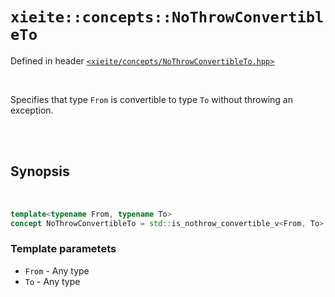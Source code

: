# `xieite::concepts::NoThrowConvertibleTo`
Defined in header [`<xieite/concepts/NoThrowConvertibleTo.hpp>`](../../include/xieite/concepts/NoThrowConvertibleTo.hpp)

<br/>

Specifies that type `From` is convertible to type `To` without throwing an exception.

<br/><br/>

## Synopsis

<br/>

```cpp
template<typename From, typename To>
concept NoThrowConvertibleTo = std::is_nothrow_convertible_v<From, To>;
```
### Template parametets
- `From` - Any type
- `To` - Any type
